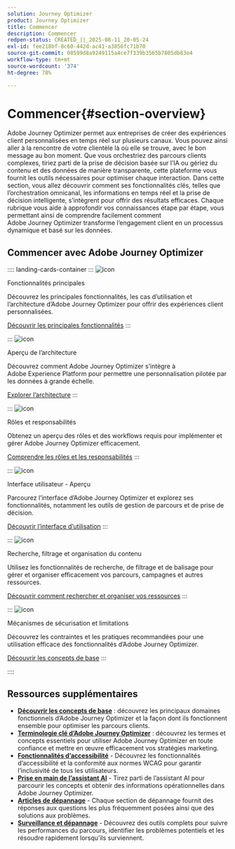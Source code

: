 ```yaml
---
solution: Journey Optimizer
product: Journey Optimizer
title: Commencer
description: Commencer
redpen-status: CREATED_||_2025-08-11_20-05-24
exl-id: fee218bf-8c60-442d-ac41-a3856fc71b70
source-git-commit: 08599d8a9249115a4ce7f339b3565b7805db83e4
workflow-type: tm+mt
source-wordcount: '374'
ht-degree: 78%

---
```


# Commencer{#section-overview}

Adobe Journey Optimizer permet aux entreprises de créer des expériences client personnalisées en temps réel sur plusieurs canaux. Vous pouvez ainsi aller à la rencontre de votre clientèle là où elle se trouve, avec le bon message au bon moment. Que vous orchestriez des parcours clients complexes, tiriez parti de la prise de décision basée sur l’IA ou gériez du contenu et des données de manière transparente, cette plateforme vous fournit les outils nécessaires pour optimiser chaque interaction. Dans cette section, vous allez découvrir comment ses fonctionnalités clés, telles que l’orchestration omnicanal, les informations en temps réel et la prise de décision intelligente, s’intègrent pour offrir des résultats efficaces. Chaque rubrique vous aide à approfondir vos connaissances étape par étape, vous permettant ainsi de comprendre facilement comment Adobe Journey Optimizer transforme l’engagement client en un processus dynamique et basé sur les données.

## Commencer avec Adobe Journey Optimizer

:::: landing-cards-container
:::
![icon](https://cdn.experienceleague.adobe.com/icons/book.svg?lang=fr)

Fonctionnalités principales

Découvrez les principales fonctionnalités, les cas d’utilisation et l’architecture d’Adobe Journey Optimizer pour offrir des expériences client personnalisées.

[Découvrir les principales fonctionnalités](../using/start/get-started.md)
:::

:::
![icon](https://cdn.experienceleague.adobe.com/icons/code-branch.svg?lang=fr)

Aperçu de l’architecture

Découvrez comment Adobe Journey Optimizer s’intègre à Adobe Experience Platform pour permettre une personnalisation pilotée par les données à grande échelle.

[Explorer l’architecture](../using/start/architecture-concepts-redpen.md)
:::

:::
![icon](https://cdn.experienceleague.adobe.com/icons/list-check.svg?lang=fr)

Rôles et responsabilités

Obtenez un aperçu des rôles et des workflows requis pour implémenter et gérer Adobe Journey Optimizer efficacement.

[Comprendre les rôles et les responsabilités](../using/start/quick-start.md)
:::

:::
![icon](https://cdn.experienceleague.adobe.com/icons/gear.svg?lang=fr)

Interface utilisateur - Aperçu

Parcourez l’interface d’Adobe Journey Optimizer et explorez ses fonctionnalités, notamment les outils de gestion de parcours et de prise de décision.

[Découvrir l’interface d’utilisation](../using/start/user-interface.md)
:::

:::
![icon](https://cdn.experienceleague.adobe.com/icons/circle-play.svg?lang=fr)

Recherche, filtrage et organisation du contenu

Utilisez les fonctionnalités de recherche, de filtrage et de balisage pour gérer et organiser efficacement vos parcours, campagnes et autres ressources.

[Découvrir comment rechercher et organiser vos ressources](../using/start/search-filter-categorize.md)
:::

:::
![icon](https://cdn.experienceleague.adobe.com/icons/puzzle-piece.svg?lang=fr)

Mécanismes de sécurisation et limitations

Découvrez les contraintes et les pratiques recommandées pour une utilisation efficace des fonctionnalités d’Adobe Journey Optimizer.

[Découvrir les concepts de base](../using/start/guardrails.md)
:::

::::


## Ressources supplémentaires

- **[Découvrir les concepts de base](../using/start/functional-areas-redpen.md)** : découvrez les principaux domaines fonctionnels d’Adobe Journey Optimizer et la façon dont ils fonctionnent ensemble pour optimiser les parcours clients.
- **[Terminologie clé d’Adobe Journey Optimizer](../using/start/terminology-md-redpen.md)** : découvrez les termes et concepts essentiels pour utiliser Adobe Journey Optimizer en toute confiance et mettre en œuvre efficacement vos stratégies marketing.
- **[Fonctionnalités d’accessibilité](../using/start/accessibility.md)** - Découvrez les fonctionnalités d’accessibilité et la conformité aux normes WCAG pour garantir l’inclusivité de tous les utilisateurs.
- **[Prise en main de l’assistant AI](../using/start/ai-assistant.md)** - Tirez parti de l’assistant AI pour parcourir les concepts et obtenir des informations opérationnelles dans Adobe Journey Optimizer.
- **[Articles de dépannage](../using/start/troubleshooting.md)** - Chaque section de dépannage fournit des réponses aux questions les plus fréquemment posées ainsi que des solutions aux problèmes.
- **[Surveillance et dépannage](/help/rp_landing_pages/troubleshoot-journey-landing-page.md)** - Découvrez des outils complets pour suivre les performances du parcours, identifier les problèmes potentiels et les résoudre rapidement lorsqu’ils surviennent.


